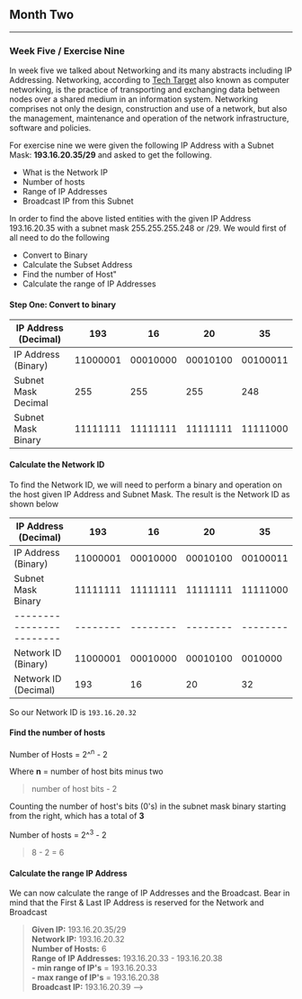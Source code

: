 ## Month Two

---

### Week Five / Exercise Nine

In week five we talked about Networking and its many abstracts including IP Addressing.
Networking, according to [Tech Target](https://www.techtarget.com/searchnetworking/definition/networking) also known as computer networking, is the practice of transporting and exchanging data between nodes over a shared medium in an information system. Networking comprises not only the design, construction and use of a network, but also the management, maintenance and operation of the network infrastructure, software and policies.

For exercise nine we were given the following IP Address with a Subnet Mask: **193.16.20.35/29** and asked to get the following.

- What is the Network IP
- Number of hosts
- Range of IP Addresses
- Broadcast IP from this Subnet

In order to find the above listed entities with the given IP Address 193.16.20.35 with a subnet mask 255.255.255.248 or /29. We would first of all need to do the following

- Convert to Binary
- Calculate the Subset Address
- Find the number of Host"
- Calculate the range of IP Addresses

#### Step One: Convert to binary

| IP Address (Decimal) | 193      | 16       | 20       | 35       |
| -------------------- | -------- | -------- | -------- | -------- |
| IP Address (Binary)  | 11000001 | 00010000 | 00010100 | 00100011 |
| Subnet Mask Decimal  | 255      | 255      | 255      | 248      |
| Subnet Mask Binary   | 11111111 | 11111111 | 11111111 | 11111000 |

#### Calculate the Network ID

To find the Network ID, we will need to perform a binary and operation on the host given IP Address and Subnet Mask. The result is the Network ID as shown below

| IP Address (Decimal)     | 193      | 16       | 20       | 35       |
| ------------------------ | -------- | -------- | -------- | -------- |
| IP Address (Binary)      | 11000001 | 00010000 | 00010100 | 00100011 |
| Subnet Mask Binary       | 11111111 | 11111111 | 11111111 | 11111000 |
| ------------------------ | -------- | -------- | -------- | -------- |
| Network ID (Binary)      | 11000001 | 00010000 | 00010100 | 0010000  |
| Network ID (Decimal)     | 193      | 16       | 20       | 32       |

So our Network ID is `193.16.20.32`

#### Find the number of hosts

Number of Hosts = 2^<sup>n</sup> - 2

Where **n** = number of host bits minus two

> number of host bits - 2

Counting the number of host's bits (0's) in the subnet mask binary starting from the right, which has a total of **3**

Number of hosts = 2^<sup>3</sup> - 2

> 8 - 2 = 6

#### Calculate the range IP Address

We can now calculate the range of IP Addresses and the Broadcast. Bear in mind that the First & Last IP Address is reserved for the Network and Broadcast

> **Given IP:** 193.16.20.35/29 <br> **Network IP:** 193.16.20.32 <br> **Number of Hosts:** 6 <br> **Range of IP Addresses:** 193.16.20.33 - 193.16.20.38 <br> **- min range of IP's** = 193.16.20.33 <br> **- max range of IP's** = 193.16.20.38 <br> **Broadcast IP:** 193.16.20.39 -->

